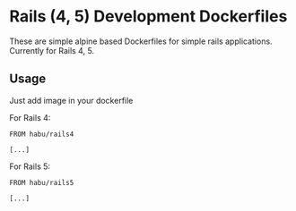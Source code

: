 # Rails (4, 5) Development Dockerfiles

These are simple alpine based Dockerfiles for simple rails applications. Currently for Rails 4, 5.

## Usage

Just add image in your dockerfile

For Rails 4:

```
FROM habu/rails4

[...]
```

For Rails 5:

```
FROM habu/rails5

[...]
```